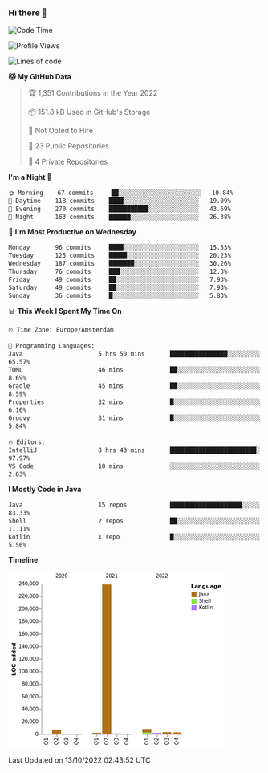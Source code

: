 ### Hi there 👋


<!--START_SECTION:waka-->
![Code Time](http://img.shields.io/badge/Code%20Time-2%2C516%20hrs%2045%20mins-blue)

![Profile Views](http://img.shields.io/badge/Profile%20Views-6-blue)

![Lines of code](https://img.shields.io/badge/From%20Hello%20World%20I%27ve%20Written-265%20Thousand%20lines%20of%20code-blue)

**🐱 My GitHub Data** 

> 🏆 1,351 Contributions in the Year 2022
 > 
> 📦 151.8 kB Used in GitHub's Storage 
 > 
> 🚫 Not Opted to Hire
 > 
> 📜 23 Public Repositories 
 > 
> 🔑 4 Private Repositories  
 > 
**I'm a Night 🦉** 

```text
🌞 Morning    67 commits     ██░░░░░░░░░░░░░░░░░░░░░░░   10.84% 
🌆 Daytime    118 commits    ████░░░░░░░░░░░░░░░░░░░░░   19.09% 
🌃 Evening    270 commits    ███████████░░░░░░░░░░░░░░   43.69% 
🌙 Night      163 commits    ██████░░░░░░░░░░░░░░░░░░░   26.38%

```
📅 **I'm Most Productive on Wednesday** 

```text
Monday       96 commits     ████░░░░░░░░░░░░░░░░░░░░░   15.53% 
Tuesday      125 commits    █████░░░░░░░░░░░░░░░░░░░░   20.23% 
Wednesday    187 commits    ███████░░░░░░░░░░░░░░░░░░   30.26% 
Thursday     76 commits     ███░░░░░░░░░░░░░░░░░░░░░░   12.3% 
Friday       49 commits     ██░░░░░░░░░░░░░░░░░░░░░░░   7.93% 
Saturday     49 commits     ██░░░░░░░░░░░░░░░░░░░░░░░   7.93% 
Sunday       36 commits     █░░░░░░░░░░░░░░░░░░░░░░░░   5.83%

```


📊 **This Week I Spent My Time On** 

```text
⌚︎ Time Zone: Europe/Amsterdam

💬 Programming Languages: 
Java                     5 hrs 50 mins       ████████████████░░░░░░░░░   65.57% 
TOML                     46 mins             ██░░░░░░░░░░░░░░░░░░░░░░░   8.69% 
Gradle                   45 mins             ██░░░░░░░░░░░░░░░░░░░░░░░   8.59% 
Properties               32 mins             █░░░░░░░░░░░░░░░░░░░░░░░░   6.16% 
Groovy                   31 mins             █░░░░░░░░░░░░░░░░░░░░░░░░   5.84%

🔥 Editors: 
IntelliJ                 8 hrs 43 mins       ████████████████████████░   97.97% 
VS Code                  10 mins             ░░░░░░░░░░░░░░░░░░░░░░░░░   2.03%

```

**I Mostly Code in Java** 

```text
Java                     15 repos            ████████████████████░░░░░   83.33% 
Shell                    2 repos             ██░░░░░░░░░░░░░░░░░░░░░░░   11.11% 
Kotlin                   1 repo              █░░░░░░░░░░░░░░░░░░░░░░░░   5.56%

```


**Timeline**

![Chart not found](https://raw.githubusercontent.com/powercasgamer/powercasgamer/master/charts/bar_graph.png) 


 Last Updated on 13/10/2022 02:43:52 UTC
<!--END_SECTION:waka-->
